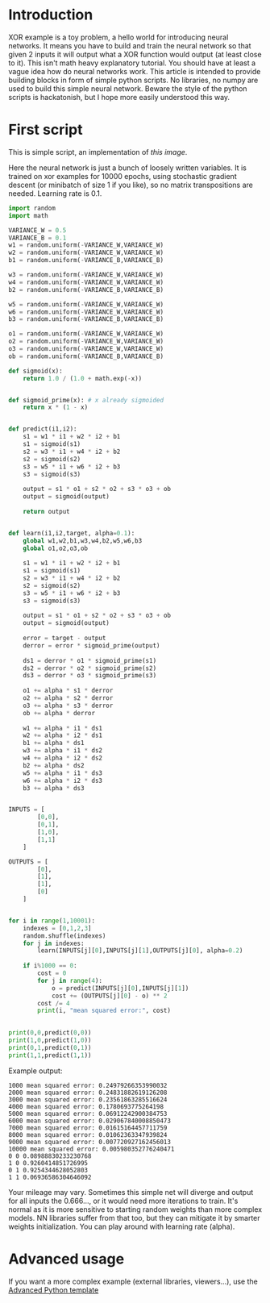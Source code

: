 # Introduction

XOR example is a toy problem, a hello world for introducing neural networks. It means you have to build and train the neural network so that given 2 inputs it will output what a XOR function would output (at least close to it). This isn't math heavy explanatory tutorial. You should have at least a vague idea how do neural networks work. This article is intended to provide building blocks in form of simple python scripts. No libraries, no numpy are used to build this simple neural network. Beware the style of the python scripts is hackatonish, but I hope more easily understood this way.

# First script

This is simple script, an implementation of *this image*. 

Here the neural network is just a bunch of loosely written variables. It is trained on xor examples for 10000 epochs, using stochastic gradient descent (or minibatch of size 1 if you like), so no matrix transpositions are needed. Learning rate is 0.1.

```python runnable
import random
import math

VARIANCE_W = 0.5
VARIANCE_B = 0.1
w1 = random.uniform(-VARIANCE_W,VARIANCE_W)
w2 = random.uniform(-VARIANCE_W,VARIANCE_W)
b1 = random.uniform(-VARIANCE_B,VARIANCE_B)

w3 = random.uniform(-VARIANCE_W,VARIANCE_W)
w4 = random.uniform(-VARIANCE_W,VARIANCE_W)
b2 = random.uniform(-VARIANCE_B,VARIANCE_B)

w5 = random.uniform(-VARIANCE_W,VARIANCE_W)
w6 = random.uniform(-VARIANCE_W,VARIANCE_W)
b3 = random.uniform(-VARIANCE_B,VARIANCE_B)

o1 = random.uniform(-VARIANCE_W,VARIANCE_W)
o2 = random.uniform(-VARIANCE_W,VARIANCE_W)
o3 = random.uniform(-VARIANCE_W,VARIANCE_W)
ob = random.uniform(-VARIANCE_B,VARIANCE_B)

def sigmoid(x):
    return 1.0 / (1.0 + math.exp(-x))


def sigmoid_prime(x): # x already sigmoided
    return x * (1 - x)


def predict(i1,i2):    
    s1 = w1 * i1 + w2 * i2 + b1
    s1 = sigmoid(s1)
    s2 = w3 * i1 + w4 * i2 + b2
    s2 = sigmoid(s2)
    s3 = w5 * i1 + w6 * i2 + b3
    s3 = sigmoid(s3)
    
    output = s1 * o1 + s2 * o2 + s3 * o3 + ob
    output = sigmoid(output)
    
    return output


def learn(i1,i2,target, alpha=0.1):
    global w1,w2,b1,w3,w4,b2,w5,w6,b3
    global o1,o2,o3,ob
    
    s1 = w1 * i1 + w2 * i2 + b1
    s1 = sigmoid(s1)
    s2 = w3 * i1 + w4 * i2 + b2
    s2 = sigmoid(s2)
    s3 = w5 * i1 + w6 * i2 + b3
    s3 = sigmoid(s3)
    
    output = s1 * o1 + s2 * o2 + s3 * o3 + ob
    output = sigmoid(output)
    
    error = target - output
    derror = error * sigmoid_prime(output)
    
    ds1 = derror * o1 * sigmoid_prime(s1)
    ds2 = derror * o2 * sigmoid_prime(s2)
    ds3 = derror * o3 * sigmoid_prime(s3)
    
    o1 += alpha * s1 * derror
    o2 += alpha * s2 * derror
    o3 += alpha * s3 * derror
    ob += alpha * derror
    
    w1 += alpha * i1 * ds1
    w2 += alpha * i2 * ds1
    b1 += alpha * ds1
    w3 += alpha * i1 * ds2
    w4 += alpha * i2 * ds2
    b2 += alpha * ds2
    w5 += alpha * i1 * ds3
    w6 += alpha * i2 * ds3
    b3 += alpha * ds3   


INPUTS = [
        [0,0],
        [0,1],
        [1,0],
        [1,1]
    ]

OUTPUTS = [
        [0],
        [1],
        [1],
        [0]
    ]


for i in range(1,10001):
    indexes = [0,1,2,3]
    random.shuffle(indexes)
    for j in indexes:
        learn(INPUTS[j][0],INPUTS[j][1],OUTPUTS[j][0], alpha=0.2)
    
    if i%1000 == 0:
        cost = 0
        for j in range(4):
            o = predict(INPUTS[j][0],INPUTS[j][1])
            cost += (OUTPUTS[j][0] - o) ** 2
        cost /= 4
        print(i, "mean squared error:", cost)       
        

print(0,0,predict(0,0))
print(1,0,predict(1,0))
print(0,1,predict(0,1))
print(1,1,predict(1,1))
```

Example output:

```
1000 mean squared error: 0.24979266353990032
2000 mean squared error: 0.24831882619126208
3000 mean squared error: 0.23561863285516624
4000 mean squared error: 0.1780693775264198
5000 mean squared error: 0.06912242900384753
6000 mean squared error: 0.029067840008850473
7000 mean squared error: 0.01615164457711759
8000 mean squared error: 0.01062363347939824
9000 mean squared error: 0.007720927162456013
10000 mean squared error: 0.005980352776240471
0 0 0.08988830233230768
1 0 0.9260414851726995
0 1 0.9254344628052803
1 1 0.06936586304646092
```

Your mileage may vary. Sometimes this simple net will diverge and output for all inputs the 0.666..., or it would need more iterations to train. It's normal as it is more sensitive to starting random weights than more complex models. NN libraries suffer from that too, but they can mitigate it by smarter weights initialization. You can play around with learning rate (alpha).


# Advanced usage

If you want a more complex example (external libraries, viewers...), use the [Advanced Python template](https://tech.io/select-repo/429)
